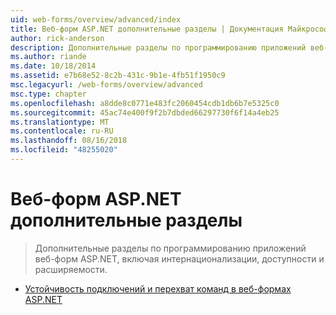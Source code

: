 ```yaml
---
uid: web-forms/overview/advanced/index
title: Веб-форм ASP.NET дополнительные разделы | Документация Майкрософт
author: rick-anderson
description: Дополнительные разделы по программированию приложений веб-форм ASP.NET, включая интернационализации, доступности и расширяемости.
ms.author: riande
ms.date: 10/18/2014
ms.assetid: e7b68e52-8c2b-431c-9b1e-4fb51f1950c9
msc.legacyurl: /web-forms/overview/advanced
msc.type: chapter
ms.openlocfilehash: a8dde8c0771e483fc2060454cdb1db6b7e5325c0
ms.sourcegitcommit: 45ac74e400f9f2b7dbded66297730f6f14a4eb25
ms.translationtype: MT
ms.contentlocale: ru-RU
ms.lasthandoff: 08/16/2018
ms.locfileid: "48255020"
---
```

<a name="aspnet-web-forms-advanced-topics"></a>Веб-форм ASP.NET дополнительные разделы
====================
> Дополнительные разделы по программированию приложений веб-форм ASP.NET, включая интернационализации, доступности и расширяемости.


- [Устойчивость подключений и перехват команд в веб-формах ASP.NET](aspnet-web-forms-connection-resiliency-and-command-interception.md)
